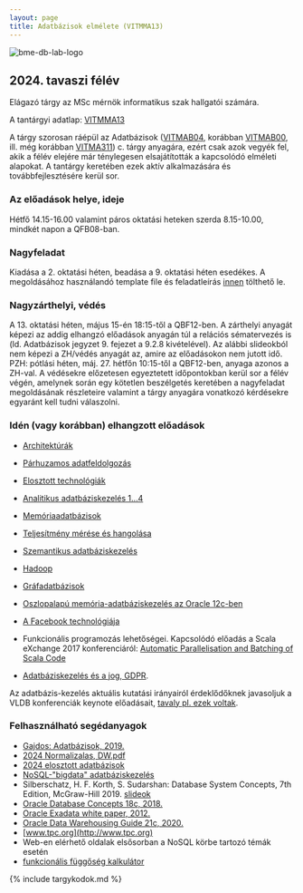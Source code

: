 ```yaml
---
layout: page
title: Adatbázisok elmélete (VITMMA13)
---
```

<img src="{{ site.baseurl }}/assets/images/db-logo.svg" alt="bme-db-lab-logo" class="float-right w-40 hidden md:block">

## 2024. tavaszi félév

Elágazó tárgy az MSc mérnök informatikus szak hallgatói számára.

A tantárgyi adatlap: [VITMMA13](https://portal.vik.bme.hu/kepzes/targyak/VITMMA13/)

A tárgy szorosan ráépül az Adatbázisok ([VITMAB04](https://portal.vik.bme.hu/kepzes/targyak/VITMA004/), korábban [VITMAB00](https://portal.vik.bme.hu/kepzes/targyak/VITMAB00/), ill. még korábban [VITMA311](https://portal.vik.bme.hu/kepzes/targyak/VITMA311/)) c. tárgy anyagára, ezért csak azok vegyék fel, akik a félév elejére már ténylegesen elsajátították a kapcsolódó elméleti alapokat. A tantárgy keretében ezek aktív alkalmazására és továbbfejlesztésére kerül sor.

### Az előadások helye, ideje

Hétfő 14.15-16.00 valamint páros oktatási heteken szerda 8.15-10.00, mindkét napon a QFB08-ban.

### Nagyfeladat

Kiadása a 2. oktatási héten, beadása a 9. oktatási héten esedékes. A megoldásához használandó template file és feladatleírás [innen](Minta.docx) tölthető le.

### Nagyzárthelyi, védés

A 13. oktatási héten, május 15-én  18:15-től a QBF12-ben. A zárthelyi anyagát képezi az addig elhangzó előadások anyagán túl a relációs sématervezés is (ld. Adatbázisok jegyzet 9. fejezet a 9.2.8 kivételével). Az alábbi slideokból nem képezi a ZH/védés anyagát az, amire az előadásokon nem jutott idő. PZH: pótlási héten, máj. 27. hétfőn 10:15-től a QBF12-ben, anyaga azonos a ZH-val. A védésekre előzetesen egyeztetett időpontokban kerül sor a félév végén, amelynek során egy kötetlen beszélgetés keretében a nagyfeladat megoldásának részleteire valamint a tárgy anyagára vonatkozó kérdésekre egyaránt kell tudni válaszolni.

### Idén (vagy korábban) elhangzott előadások

 - [Architektúrák](02_architekturak.pdf)
 - [Párhuzamos adatfeldolgozás](parhuzamositas_2022_pub.pdf)
 - [Elosztott technológiák](elosztott_kihivasok2024_pub.pptx)
 - [Analitikus adatbáziskezelés 1...4](04_analitikus_rendszerek.pdf)
 - [Memóriaadatbázisok](03_imdb.pdf)
 - [Teljesítmény mérése és hangolása](09_Teljesitmeny_meres_hangolas.pdf)
 - [Szemantikus adatbáziskezelés](08_szemantikus_adatbazisok.pdf)
 - [Hadoop](15_Hadoop.pdf)
 - [Gráfadatbázisok](10_Grafadatbazisok.pdf)
 - [Oszlopalapú memória-adatbáziskezelés az Oracle 12c-ben](05_oracle_in-memorycolumnstore.pdf)
 - [A Facebook technológiája](07_facebook.pdf)

 - Funkcionális programozás lehetőségei. Kapcsolódó előadás a Scala eXchange 2017 konferenciáról: [Automatic Parallelisation and Batching of Scala Code](https://skillsmatter.com/skillscasts/11182-automatic-parallelisation-and-batching-of-scala-code)
 - [Adatbáziskezelés és a jog, GDPR](14_GDPR.pdf).

Az adatbázis-kezelés aktuális kutatási irányairól érdeklődőknek javasoljuk a VLDB konferenciák keynote előadásait, [tavaly pl. ezek voltak](https://www.vldb.org/2023/?program-schedule-keynote-speakers). 

### Felhasználható segédanyagok
- [Gajdos: Adatbázisok, 2019.](https://db.bme.hu/~gajdos/Adatbazisok2019.pdf) 
- [2024 Normalizalas, DW.pdf](https://github.com/bme-db-lab/bme-db-lab.github.io-internal/blob/main/adatb-elmelete/2024%20Normalizalas%2C%20DW.pdf)
- [2024 elosztott adatbázisok](Elosztott_adatbazisok_2024.pdf)
- [NoSQL-"bigdata" adatbáziskezelés](NoSQL_short.pdf)
- Silberschatz, H. F. Korth, S. Sudarshan: Database System Concepts, 7th Edition, McGraw-Hill 2019. [slideok](https://www.db-book.com/db7/slides-dir/index.html) 
- [Oracle Database Concepts 18c, 2018.]( https://docs.oracle.com/en/database/oracle/oracle-database/18/cncpt/index.html)
- [Oracle Exadata white paper, 2012.](http://www.oracle.com/technetwork/database/exadata/exadata-technical-whitepaper-134575.pdf)
- [Oracle Data Warehousing Guide 21c, 2020.](https://docs.oracle.com/en/database/oracle/oracle-database/21/dwhsg/database-data-warehousing-guide.pdf)
- [www.tpc.org](http://www.tpc.org)
- Web-en elérhető oldalak elsősorban a NoSQL körbe tartozó témák esetén 
- [funkcionális függőség kalkulátor](http://tiresias.db.bme.hu:5000/)

{% include targykodok.md %}
